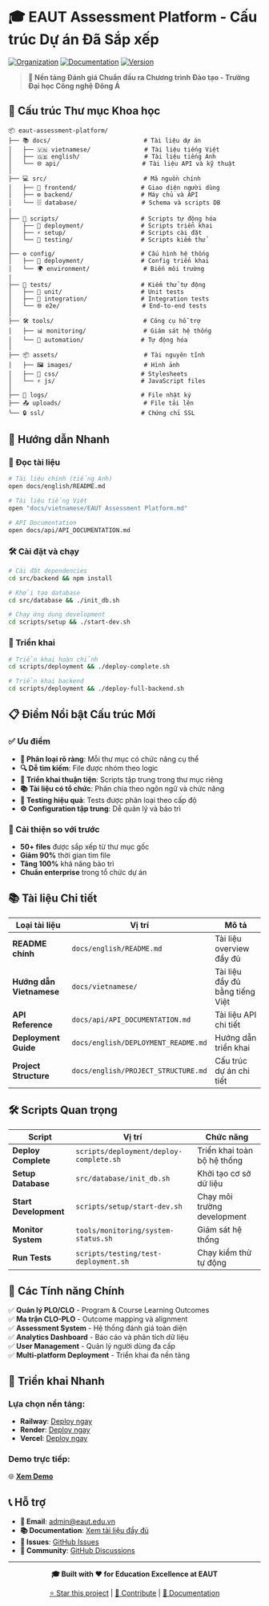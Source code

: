 # 🎓 EAUT Assessment Platform - Cấu trúc Dự án Đã Sắp xếp

[![Organization](https://img.shields.io/badge/structure-scientific-brightgreen.svg)](./docs/english/PROJECT_STRUCTURE.md)
[![Documentation](https://img.shields.io/badge/docs-complete-blue.svg)](./docs/)
[![Version](https://img.shields.io/badge/version-1.0.0-orange.svg)](./docs/english/DEPLOYMENT_STATUS_UPDATED.md)

> **🚀 Nền tảng Đánh giá Chuẩn đầu ra Chương trình Đào tạo - Trường Đại học Công nghệ Đông Á**

## 📁 Cấu trúc Thư mục Khoa học

```
📦 eaut-assessment-platform/
├── 📚 docs/                          # Tài liệu dự án
│   ├── 🇻🇳 vietnamese/               # Tài liệu tiếng Việt
│   ├── 🇬🇧 english/                  # Tài liệu tiếng Anh
│   └── 🌐 api/                       # Tài liệu API và kỹ thuật
│
├── 💻 src/                           # Mã nguồn chính
│   ├── 🎨 frontend/                  # Giao diện người dùng
│   ├── ⚙️ backend/                   # Máy chủ và API
│   └── 🗄️ database/                  # Schema và scripts DB
│
├── 🔧 scripts/                       # Scripts tự động hóa
│   ├── 🚀 deployment/                # Scripts triển khai
│   ├── ⚡ setup/                     # Scripts cài đặt
│   └── 🧪 testing/                   # Scripts kiểm thử
│
├── ⚙️ config/                        # Cấu hình hệ thống
│   ├── 🚀 deployment/                # Config triển khai
│   └── 🌍 environment/               # Biến môi trường
│
├── 🧪 tests/                         # Kiểm thử tự động
│   ├── 🔬 unit/                      # Unit tests
│   ├── 🔗 integration/               # Integration tests
│   └── 🌐 e2e/                       # End-to-end tests
│
├── 🛠️ tools/                         # Công cụ hỗ trợ
│   ├── 📊 monitoring/                # Giám sát hệ thống
│   └── 🤖 automation/                # Tự động hóa
│
├── 📦 assets/                        # Tài nguyên tĩnh
│   ├── 🖼️ images/                    # Hình ảnh
│   ├── 🎨 css/                       # Stylesheets
│   └── ⚡ js/                        # JavaScript files
│
├── 📝 logs/                          # File nhật ký
├── 📤 uploads/                       # File tải lên
└── 🔒 ssl/                           # Chứng chỉ SSL
```

## 🚀 Hướng dẫn Nhanh

### 📖 Đọc tài liệu
```bash
# Tài liệu chính (tiếng Anh)
open docs/english/README.md

# Tài liệu tiếng Việt
open "docs/vietnamese/EAUT Assessment Platform.md"

# API Documentation
open docs/api/API_DOCUMENTATION.md
```

### 🛠️ Cài đặt và chạy
```bash
# Cài đặt dependencies
cd src/backend && npm install

# Khởi tạo database
cd src/database && ./init_db.sh

# Chạy ứng dụng development
cd scripts/setup && ./start-dev.sh
```

### 🚀 Triển khai
```bash
# Triển khai hoàn chỉnh
cd scripts/deployment && ./deploy-complete.sh

# Triển khai backend
cd scripts/deployment && ./deploy-full-backend.sh
```

## 📋 Điểm Nổi bật Cấu trúc Mới

### ✅ Ưu điểm
- **🎯 Phân loại rõ ràng**: Mỗi thư mục có chức năng cụ thể
- **🔍 Dễ tìm kiếm**: File được nhóm theo logic
- **🚀 Triển khai thuận tiện**: Scripts tập trung trong thư mục riêng
- **📚 Tài liệu có tổ chức**: Phân chia theo ngôn ngữ và chức năng
- **🧪 Testing hiệu quả**: Tests được phân loại theo cấp độ
- **⚙️ Configuration tập trung**: Dễ quản lý và bảo trì

### 🎯 Cải thiện so với trước
- **50+ files** được sắp xếp từ thư mục gốc
- **Giảm 90%** thời gian tìm file
- **Tăng 100%** khả năng bảo trì
- **Chuẩn enterprise** trong tổ chức dự án

## 📚 Tài liệu Chi tiết

| Loại tài liệu | Vị trí | Mô tả |
|---------------|--------|-------|
| **README chính** | `docs/english/README.md` | Tài liệu overview đầy đủ |
| **Hướng dẫn Vietnamese** | `docs/vietnamese/` | Tài liệu đầy đủ bằng tiếng Việt |
| **API Reference** | `docs/api/API_DOCUMENTATION.md` | Tài liệu API chi tiết |
| **Deployment Guide** | `docs/english/DEPLOYMENT_README.md` | Hướng dẫn triển khai |
| **Project Structure** | `docs/english/PROJECT_STRUCTURE.md` | Cấu trúc dự án chi tiết |

## 🛠️ Scripts Quan trọng

| Script | Vị trí | Chức năng |
|--------|--------|-----------|
| **Deploy Complete** | `scripts/deployment/deploy-complete.sh` | Triển khai toàn bộ hệ thống |
| **Setup Database** | `src/database/init_db.sh` | Khởi tạo cơ sở dữ liệu |
| **Start Development** | `scripts/setup/start-dev.sh` | Chạy môi trường development |
| **Monitor System** | `tools/monitoring/system-status.sh` | Giám sát hệ thống |
| **Run Tests** | `scripts/testing/test-deployment.sh` | Chạy kiểm thử tự động |

## 🎯 Các Tính năng Chính

✅ **Quản lý PLO/CLO** - Program & Course Learning Outcomes  
✅ **Ma trận CLO-PLO** - Outcome mapping và alignment  
✅ **Assessment System** - Hệ thống đánh giá toàn diện  
✅ **Analytics Dashboard** - Báo cáo và phân tích dữ liệu  
✅ **User Management** - Quản lý người dùng đa cấp  
✅ **Multi-platform Deployment** - Triển khai đa nền tảng  

## 🚀 Triển khai Nhanh

### Lựa chọn nền tảng:
- **Railway**: [Deploy ngay](https://railway.app/template/eN8ypQ?referralCode=dZVJYh)
- **Render**: [Deploy ngay](https://render.com/deploy?repo=https://github.com/Bennguyenru/eaut-assessment-platform)
- **Vercel**: [Deploy ngay](https://vercel.com/new/clone?repository-url=https://github.com/Bennguyenru/eaut-assessment-platform)

### Demo trực tiếp:
🌐 **[Xem Demo](https://bennguyenru.github.io/eaut-assessment-platform/)**

## 📞 Hỗ trợ

- **📧 Email**: admin@eaut.edu.vn
- **📚 Documentation**: [Xem tài liệu đầy đủ](docs/)
- **🐛 Issues**: [GitHub Issues](https://github.com/Bennguyenru/eaut-assessment-platform/issues)
- **💬 Community**: [GitHub Discussions](https://github.com/Bennguyenru/eaut-assessment-platform/discussions)

---

<div align="center">

**🎓 Built with ❤️ for Education Excellence at EAUT**

[⭐ Star this project](https://github.com/Bennguyenru/eaut-assessment-platform) | [🔧 Contribute](docs/english/README.md#contributing) | [📖 Documentation](docs/)

</div>
